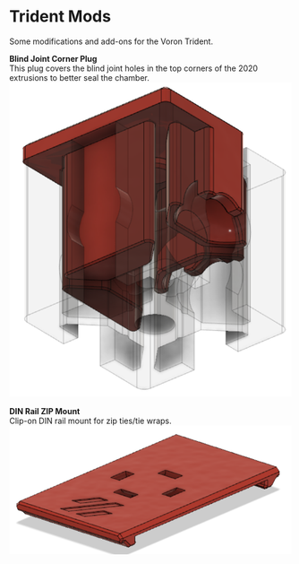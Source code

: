 # Trident Mods

Some modifications and add-ons for the Voron Trident.

**Blind Joint Corner Plug**  
This plug covers the blind joint holes in the top corners of the 2020 extrusions to better seal the chamber.  
![](./Blind_Joint_Corner_Plug/images/Blind_Joint_Corner_Plug_2.PNG)

**DIN Rail ZIP Mount**  
Clip-on DIN rail mount for zip ties/tie wraps.  
![](./DIN_Rail_ZIP_Mount/images/DIN_Rail_ZIP_Mount_1.PNG)
